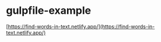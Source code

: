 # gulpfile-example

[https://find-words-in-text.netlify.app/](https://find-words-in-text.netlify.app/)
